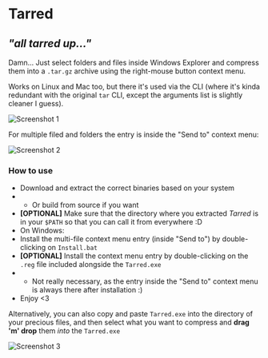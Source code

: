 # Tarred

## _"all tarred up..."_

Damn... Just select folders and files inside Windows Explorer and compress them into a `.tar.gz` archive using the right-mouse button context menu.

Works on Linux and Mac too, but there it's used via the CLI (where it's kinda redundant with the original `tar` CLI, except the arguments list is slightly cleaner I guess).

![Screenshot 1](https://static.files.glitchedpolygons.com/tarred-windows-screenshot-01.png)

For multiple filed and folders the entry is inside the "Send to" context menu:

![Screenshot 2](https://static.files.glitchedpolygons.com/tarred-windows-screenshot-02.png)

### How to use

* Download and extract the correct binaries based on your system
* * Or build from source if you want
* **[OPTIONAL]** Make sure that the directory where you extracted _Tarred_ is in your `$PATH` so that you can call it from everywhere :D
* On Windows:
* Install the multi-file context menu entry (inside "Send to") by double-clicking on `Install.bat`
* **[OPTIONAL]** Install the context menu entry by double-clicking on the `.reg` file included alongside the `Tarred.exe`
* * Not really necessary, as the entry inside the "Send to" context menu is always there after installation :)
* Enjoy <3

Alternatively, you can also copy and paste `Tarred.exe` into the directory of your precious files, and then select what you want to compress and **drag 'm' drop** them _into_ the `Tarred.exe`

![Screenshot 3](https://static.files.glitchedpolygons.com/tarred-windows-screenshot-03.gif)
